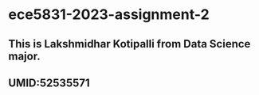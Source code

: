 # ece5831-2023-assignment-2
## This is Lakshmidhar Kotipalli from Data Science major. 
## UMID:52535571
